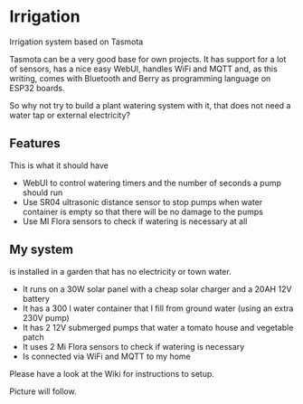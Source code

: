 # Irrigation
Irrigation system based on Tasmota

Tasmota can be a very good base for own projects. It has support for a lot of sensors, has a nice easy WebUI, handles WiFi and MQTT and, as this writing, comes with Bluetooth and Berry as programming language on ESP32 boards.

So why not try to build a plant watering system with it, that does not need a water tap or external electricity?

## Features
This is what it should have
+ WebUI to control watering timers and the number of seconds a pump should run
+ Use SR04 ultrasonic distance sensor to stop pumps when water container is empty so that there will be no damage to the pumps
+ Use MI Flora sensors to check if watering is necessary at all

## My system
is installed in a garden that has no electricity or town water.
+ It runs on a 30W solar panel with a cheap solar charger and a 20AH 12V battery
+ It has a 300 l water container that I fill from ground water (using an extra 230V pump)
+ It has 2 12V submerged pumps that water a tomato house and vegetable patch
+ It uses 2 Mi Flora sensors to check if watering is necessary
+ Is connected via WiFi and MQTT to my home

Please have a look at the Wiki for instructions to setup.

Picture will follow.
